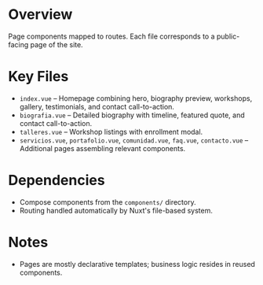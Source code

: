 # Overview
Page components mapped to routes. Each file corresponds to a public-facing page of the site.

# Key Files
- `index.vue` – Homepage combining hero, biography preview, workshops, gallery, testimonials, and contact call-to-action.
- `biografia.vue` – Detailed biography with timeline, featured quote, and contact call-to-action.
- `talleres.vue` – Workshop listings with enrollment modal.
- `servicios.vue`, `portafolio.vue`, `comunidad.vue`, `faq.vue`, `contacto.vue` – Additional pages assembling relevant components.

# Dependencies
- Compose components from the `components/` directory.
- Routing handled automatically by Nuxt's file-based system.

# Notes
- Pages are mostly declarative templates; business logic resides in reused components.
